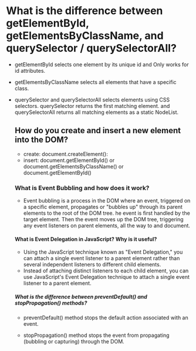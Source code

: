 # What is the difference between getElementById, getElementsByClassName, and querySelector / querySelectorAll?

* getElementById selects one element by its unique id and Only works for id attributes.

* getElementsByClassName selects all elements that have a specific class.

* querySelector and querySelectorAll selects elements using CSS selectors.
  querySelector  returns the first matching element. and querySelectorAll returns all matching elements as a static NodeList.


  ## How do you create and insert a new element into the DOM?

  * create: document.createElement():
  * insert: document.getElementById() or document.getElementsByClassName() or document.getElementById()


  ### What is Event Bubbling and how does it work?
  * Event bubbling is a process in the DOM where an event, triggered on a specific element, propagates or "bubbles up" through its parent elements to the root of the DOM tree. 
  he event is first handled by the target element. Then the event moves up the DOM tree, triggering any event listeners on parent elements, all the way to <html> and document.
  
  #### What is Event Delegation in JavaScript? Why is it useful?

  * Using the JavaScript technique known as "Event Delegation," you can attach a single event listener to a parent element rather than several independent listeners to different child elements.
  * Instead of attaching distinct listeners to each child element, you can use JavaScript's Event Delegation technique to attach a single event listener to a parent element.

  ##### What is the difference between preventDefault() and stopPropagation() methods?

  * preventDefault() method stops the default action associated with an event.
  
  * stopPropagation() method stops the event from propagating (bubbling or capturing) through the DOM.